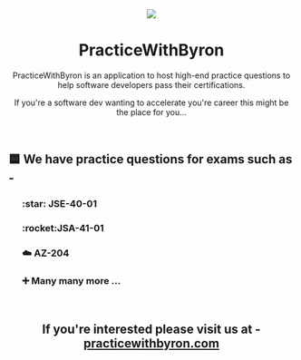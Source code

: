 <div align="center">
  <img src="https://github.com/practicewithbyron/practicewithbyron/assets/143816275/3da458ae-3472-4830-bfcc-da7cc504858c" />
  <h1>PracticeWithByron</h1>
  <p>PracticeWithByron is an application to host high-end practice questions to help software developers pass their certifications.</p>
  <p>If you're a software dev wanting to accelerate you're career this might be the place for you...</p>
</div>
<br/>
<h2>🟦 We have practice questions for exams such as -</h2>
<ul>
    <h3>:star: JSE-40-01</h3>
    <h3>:rocket:JSA-41-01</h3>
    <h3>☁️ AZ-204</h3>
    <h3>➕ Many many more ...</h3>
</ul>
<br/>
<div align="center">
  <h2>If you're interested please visit us at - <a href="https://practicewithbyron.com">practicewithbyron.com</a></h2>
</div>
<br/>
<br/>
